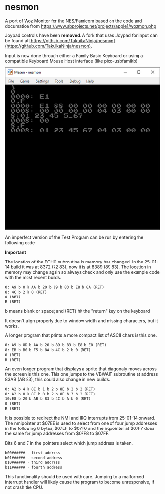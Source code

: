 # nesmon
A port of Woz Monitor for the NES/Famicom based on the code and documation from https://www.sbprojects.net/projects/apple1/wozmon.php

Joypad controls have been **removed**. A fork that uses Joypad for input can be found at [https://github.com/TakuikaNinja/nesmon](https://github.com/TakuikaNinja/nesmon).

Input is now done through either a Family Basic Keyboard or using a compatible Keyboard Mouse Host interface (like pico-usbfamikb)

![](images/example.png)

An imperfect version of the Test Program can be run by entering the following code

**Important**

The location of the ECHO subroutine in memory has changed. In the 25-01-14 build it was at 8372 (72 83), now it is at 8389 (89 83). The location in memory may change again so always check and only use the example code with the most recent builds.
```
0: A9 b 0 b AA b 20 b 89 b 83 b E8 b 8A (RET)
8: 4C b 2 b 0 (RET)
0 (RET)
R (RET)
```
b means blank or space; and (RET) hit the "return" key on the keyboard

It doesn't align properly due to window width and missing characters, but it works.

A longer program that prints a more compact list of ASCII chars is this one.
```
0: A9 b 8D b AA b 20 b 89 b 83 b E8 b E0 (RET)
8: EB b B0 b F5 b 8A b 4C b 2 b 0 (RET)
0 (RET)
R (RET)
```

An even longer program that displays a sprite that diagonaly moves across the screen is this one.
This one jumps to the VBWAIT subroutine at address 83AB (AB 83), this could also change in new builds.
```
0: A2 b 4 b 8E b 1 b 2 b 8E b 2 b 2 (RET)
8: A2 b 0 b 8E b 0 b 2 b 8E b 3 b 2 (RET)
10:E8 b 20 b AB b 83 b 4C b A b 0 (RET)
0 (RET)
R (RET)
```

It is possible to redirect the NMI and IRQ interrupts from 25-01-14 onward. The nmipointer at $07EE is used to select from one of four jump addresses in the following 8 bytes, $07EF to $07F6 and the irqpointer at $07F7 does the same for jump addresses from $07F8 to $07FF.

Bits 6 and 7 in the pointers select which jump address is taken.
```
b00###### - first address
b01###### - second address
b10###### - third address
b11###### - fourth address
```
This functionality should be used with care. Jumping to a malformed interrupt handler will likely cause the program to become unresponsive, if not crash the CPU.
